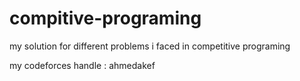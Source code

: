 # compitive-programing
my solution for different problems i faced in competitive programing

my codeforces handle : ahmedakef
